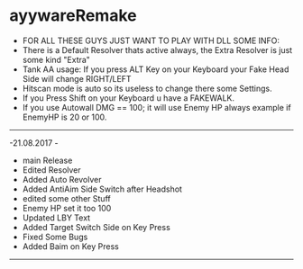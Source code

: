 # ayywareRemake

- FOR ALL THESE GUYS JUST WANT TO PLAY WITH DLL SOME INFO:
- There is a Default Resolver thats active always, the Extra Resolver is just some kind "Extra"
- Tank AA usage: If you press ALT Key on your Keyboard your Fake Head Side will change RIGHT/LEFT
- Hitscan mode is auto so its useless to change there some Settings.
- If you Press Shift on your Keyboard u have a FAKEWALK.
- If you use Autowall DMG == 100; it will use Enemy HP always example if EnemyHP is 20 or 100.
- - - - - - - - - - - - - - - - - - - - - - - - - - - - - - - - - - - - - -
 -21.08.2017 -
 - main Release
 - Edited Resolver
 - Added Auto Revolver
 - Added AntiAim Side Switch after Headshot
 - edited some other Stuff
 - Enemy HP set it too 100
 - Updated LBY Text
 - Added Target Switch Side on Key Press
 - Fixed Some Bugs
 - Added Baim on Key Press
- - - - - - - - - - - - - - - - - - - - - - - - - - - - - - - - - - - - - -
